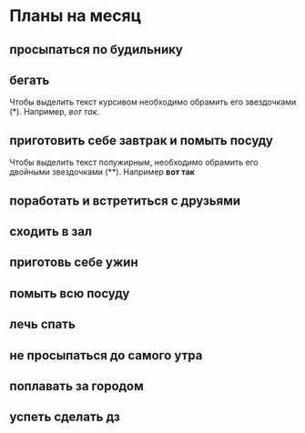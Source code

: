 # Планы на месяц

## просыпаться по будильнику

## бегать
Чтобы выделить текст курсивом необходимо обрамить его звездочками (*). Например, *вот так*.

## приготовить себе завтрак и помыть посуду
Чтобы выделить текст полужирным, необходимо обрамить его двойными звездочками (**). Например **вот так**


## поработать и встретиться с друзьями

## сходить в зал

## приготовь себе ужин

## помыть всю посуду

## лечь спать

## не просыпаться до самого утра

## поплавать за городом

## успеть сделать дз

